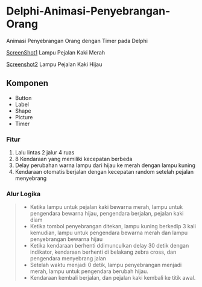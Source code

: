 # Delphi-Animasi-Penyebrangan-Orang
Animasi Penyebrangan Orang dengan Timer pada Delphi

[ScreenShot1](./screenshot1.jpg "Screenshot 1")
Lampu Pejalan Kaki Merah

[Screenshot2](./screenshot2.jpg "Screenshot 2")
Lampu Pejalan Kaki Hijau

## Komponen
- Button
- Label
- Shape
- Picture
- Timer

### Fitur
1. Lalu lintas 2 jalur 4 ruas
2. 8 Kendaraan yang memiliki kecepatan berbeda
3. Delay perubahan warna lampu dari hijau ke merah dengan lampu kuning
4. Kendaraan otomatis berjalan dengan kecepatan random setelah pejalan menyebrang

### Alur Logika
> - Ketika lampu untuk pejalan kaki bewarna merah, lampu untuk pengendara bewarna hijau, pengendara berjalan, pejalan kaki diam
> - Ketika tombol penyebrangan ditekan, lampu kuning berkedip 3 kali kemudian, lampu untuk pengendara bewarna merah dan lampu penyebrangan bewarna hijau
> - Ketika kendaraan berhenti ddimunculkan delay 30 detik dengan indikator, kendaraan berhenti di belakang zebra cross, dan pengendara menyebrang jalan
> - Setelah waktu menjadi 0 detik, lampu penyebrangan menjadi merah, lampu untuk pengendara berubah hijau.
> - Kendaraan kembali berjalan, dan pejalan kaki kembali ke titik awal.